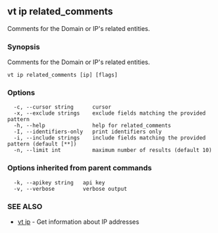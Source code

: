 ## vt ip related_comments

Comments for the Domain or IP's related entities.

### Synopsis

Comments for the Domain or IP's related entities.

```
vt ip related_comments [ip] [flags]
```

### Options

```
  -c, --cursor string      cursor
  -x, --exclude strings    exclude fields matching the provided pattern
  -h, --help               help for related_comments
  -I, --identifiers-only   print identifiers only
  -i, --include strings    include fields matching the provided pattern (default [**])
  -n, --limit int          maximum number of results (default 10)
```

### Options inherited from parent commands

```
  -k, --apikey string   api key
  -v, --verbose         verbose output
```

### SEE ALSO

* [vt ip](vt_ip.md)	 - Get information about IP addresses

